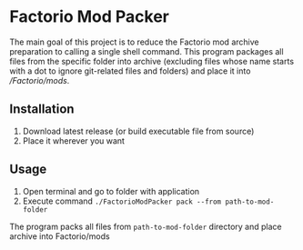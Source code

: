 # Factorio Mod Packer
The main goal of this project is to reduce the Factorio mod archive preparation to calling a single shell command. This program packages all files from the specific folder into archive (excluding files whose name starts with a dot to ignore git-related files and folders) and place it into */Factorio/mods*.
##  Installation
1. Download latest release (or build executable file from source)
2. Place it wherever you want
## Usage
1. Open terminal and go to folder with application
2. Execute command `./FactorioModPacker pack --from path-to-mod-folder`

The program packs all files from `path-to-mod-folder` directory and place archive into Factorio/mods
